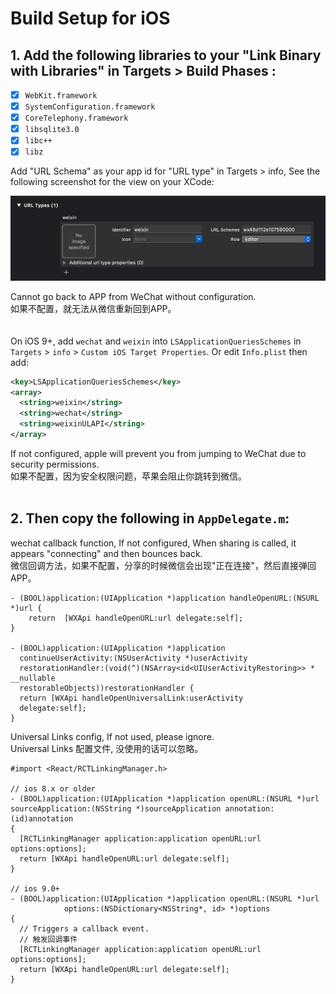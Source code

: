 # Build Setup for iOS

## 1. Add the following libraries to your "Link Binary with Libraries" in Targets > Build Phases :

- [x] `WebKit.framework`
- [x] `SystemConfiguration.framework`
- [x] `CoreTelephony.framework`
- [x] `libsqlite3.0`
- [x] `libc++`
- [x] `libz`

Add "URL Schema" as your app id for "URL type" in Targets > info, See 
the following screenshot for the view on your XCode:

![Set URL Schema in XCode](./../image/url-types.png)

Cannot go back to APP from WeChat without configuration.  
如果不配置，就无法从微信重新回到APP。    
</br>
</br>
On iOS 9+, add `wechat` and `weixin` into `LSApplicationQueriesSchemes` in 
`Targets` > `info` > `Custom iOS Target Properties`. Or edit `Info.plist` 
then add:

```xml
<key>LSApplicationQueriesSchemes</key>
<array>
  <string>weixin</string>
  <string>wechat</string>
  <string>weixinULAPI</string>
</array>
```
If not configured, apple will prevent you from jumping to WeChat due to security permissions.  
如果不配置，因为安全权限问题，苹果会阻止你跳转到微信。  
</br>

## 2. Then copy the following in `AppDelegate.m`:  

wechat callback function, If not configured, When sharing is called, it appears "connecting" and then bounces back.  
微信回调方法，如果不配置，分享的时候微信会出现"正在连接"，然后直接弹回APP。

```objc
- (BOOL)application:(UIApplication *)application handleOpenURL:(NSURL *)url {
    return  [WXApi handleOpenURL:url delegate:self];
}

- (BOOL)application:(UIApplication *)application
  continueUserActivity:(NSUserActivity *)userActivity
  restorationHandler:(void(^)(NSArray<id<UIUserActivityRestoring>> * __nullable
  restorableObjects))restorationHandler {
  return [WXApi handleOpenUniversalLink:userActivity
  delegate:self];
}
```
Universal Links config, If not used, please ignore.  
Universal Links 配置文件, 没使用的话可以忽略。
```objc
#import <React/RCTLinkingManager.h>

// ios 8.x or older
- (BOOL)application:(UIApplication *)application openURL:(NSURL *)url
sourceApplication:(NSString *)sourceApplication annotation:(id)annotation
{
  [RCTLinkingManager application:application openURL:url options:options];
  return [WXApi handleOpenURL:url delegate:self];
}

// ios 9.0+
- (BOOL)application:(UIApplication *)application openURL:(NSURL *)url
            options:(NSDictionary<NSString*, id> *)options
{
  // Triggers a callback event.
  // 触发回调事件
  [RCTLinkingManager application:application openURL:url options:options];
  return [WXApi handleOpenURL:url delegate:self];
}
```
